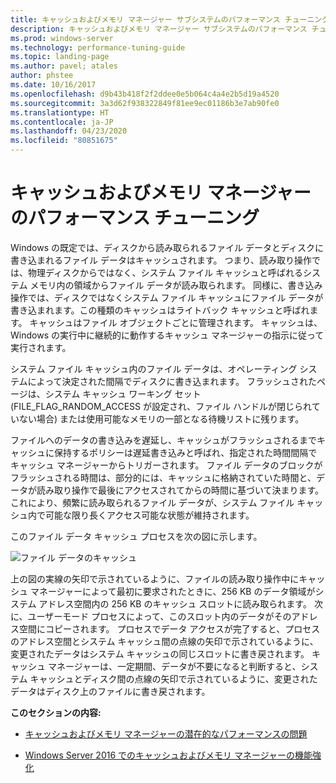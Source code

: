 ```yaml
---
title: キャッシュおよびメモリ マネージャー サブシステムのパフォーマンス チューニング
description: キャッシュおよびメモリ マネージャー サブシステムのパフォーマンス チューニング
ms.prod: windows-server
ms.technology: performance-tuning-guide
ms.topic: landing-page
ms.author: pavel; atales
author: phstee
ms.date: 10/16/2017
ms.openlocfilehash: d9b43b418f2f2ddee0e5b064c4a4e2b5d19a4520
ms.sourcegitcommit: 3a3d62f938322849f81ee9ec01186b3e7ab90fe0
ms.translationtype: HT
ms.contentlocale: ja-JP
ms.lasthandoff: 04/23/2020
ms.locfileid: "80851675"
---
```

# <a name="performance-tuning-cache-and-memory-manager"></a>キャッシュおよびメモリ マネージャーのパフォーマンス チューニング

Windows の既定では、ディスクから読み取られるファイル データとディスクに書き込まれるファイル データはキャッシュされます。 つまり、読み取り操作では、物理ディスクからではなく、システム ファイル キャッシュと呼ばれるシステム メモリ内の領域からファイル データが読み取られます。 同様に、書き込み操作では、ディスクではなくシステム ファイル キャッシュにファイル データが書き込まれます。この種類のキャッシュはライトバック キャッシュと呼ばれます。 キャッシュはファイル オブジェクトごとに管理されます。 キャッシュは、Windows の実行中に継続的に動作するキャッシュ マネージャーの指示に従って実行されます。

システム ファイル キャッシュ内のファイル データは、オペレーティング システムによって決定された間隔でディスクに書き込まれます。 フラッシュされたページは、システム キャッシュ ワーキング セット (FILE\_FLAG\_RANDOM\_ACCESS が設定され、ファイル ハンドルが閉じられていない場合) または使用可能なメモリの一部となる待機リストに残ります。

ファイルへのデータの書き込みを遅延し、キャッシュがフラッシュされるまでキャッシュに保持するポリシーは遅延書き込みと呼ばれ、指定された時間間隔でキャッシュ マネージャーからトリガーされます。 ファイル データのブロックがフラッシュされる時間は、部分的には、キャッシュに格納されていた時間と、データが読み取り操作で最後にアクセスされてからの時間に基づいて決まります。 これにより、頻繁に読み取られるファイル データが、システム ファイル キャッシュ内で可能な限り長くアクセス可能な状態が維持されます。

このファイル データ キャッシュ プロセスを次の図に示します。

![ファイル データのキャッシュ](../../media/perftune-guide-file-data-caching.png)

上の図の実線の矢印で示されているように、ファイルの読み取り操作中にキャッシュ マネージャーによって最初に要求されたときに、256 KB のデータ領域がシステム アドレス空間内の 256 KB のキャッシュ スロットに読み取られます。 次に、ユーザーモード プロセスによって、このスロット内のデータがそのアドレス空間にコピーされます。 プロセスでデータ アクセスが完了すると、プロセスのアドレス空間とシステム キャッシュ間の点線の矢印で示されているように、変更されたデータはシステム キャッシュの同じスロットに書き戻されます。 キャッシュ マネージャーは、一定期間、データが不要になると判断すると、システム キャッシュとディスク間の点線の矢印で示されているように、変更されたデータはディスク上のファイルに書き戻されます。

**このセクションの内容:**

-   [キャッシュおよびメモリ マネージャーの潜在的なパフォーマンスの問題](troubleshoot.md)

-   [Windows Server 2016 でのキャッシュおよびメモリ マネージャーの機能強化](improvements-in-2016.md)
